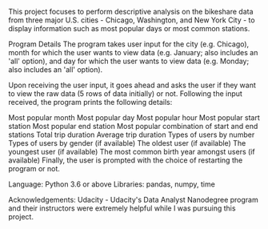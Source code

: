 This project focuses to perform descriptive analysis on the bikeshare data from three major U.S. cities - Chicago, Washington, and New York City - to display information such as most popular days or most common stations.

Program Details
The program takes user input for the city (e.g. Chicago), month for which the user wants to view data (e.g. January; also includes an 'all' option), and day for which the user wants to view data (e.g. Monday; also includes an 'all' option).

Upon receiving the user input, it goes ahead and asks the user if they want to view the raw data (5 rows of data initially) or not. Following the input received, the program prints the following details:

Most popular month
Most popular day
Most popular hour
Most popular start station
Most popular end station
Most popular combination of start and end stations
Total trip duration
Average trip duration
Types of users by number
Types of users by gender (if available)
The oldest user (if available)
The youngest user (if available)
The most common birth year amongst users (if available)
Finally, the user is prompted with the choice of restarting the program or not.

Language: Python 3.6 or above
Libraries: pandas, numpy, time

Acknowledgements:
Udacity - Udacity's Data Analyst Nanodegree program and their instructors were extremely helpful while I was pursuing this project.